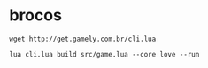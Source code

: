 # brocos

```
wget http://get.gamely.com.br/cli.lua
```

```
lua cli.lua build src/game.lua --core love --run
```

